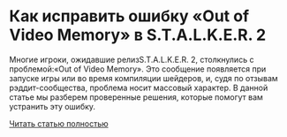 # Как исправить ошибку «Out of Video Memory» в S.T.A.L.K.E.R. 2



Многие игроки, ожидавшие релизS.T.A.L.K.E.R. 2, столкнулись с проблемой:«Out of Video Memory». Это сообщение появляется при запуске игры или во время компиляции шейдеров, и, судя по отзывам рэддит-сообщества, проблема носит массовый характер. В данной статье мы разберем проверенные решения, которые помогут вам устранить эту ошибку.

[Читать статью полностью](https://xyberbara.com/gaming/out-of-video-memory-stalker-2/)
